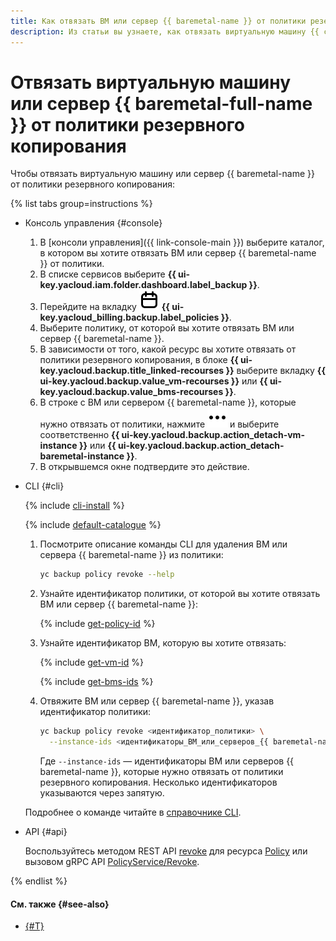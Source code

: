 ```yaml
---
title: Как отвязать ВМ или сервер {{ baremetal-name }} от политики резервного копирования
description: Из статьи вы узнаете, как отвязать виртуальную машину {{ compute-name }} или сервер {{ baremetal-full-name }} от политики резервного копирования.
---
```


# Отвязать виртуальную машину или сервер {{ baremetal-full-name }} от политики резервного копирования


Чтобы отвязать виртуальную машину или сервер {{ baremetal-name }} от политики резервного копирования:

{% list tabs group=instructions %}

- Консоль управления {#console}

  1. В [консоли управления]({{ link-console-main }}) выберите каталог, в котором вы хотите отвязать ВМ или сервер {{ baremetal-name }} от политики.
  1. В списке сервисов выберите **{{ ui-key.yacloud.iam.folder.dashboard.label_backup }}**.
  1. Перейдите на вкладку ![policies](../../../_assets/console-icons/calendar.svg) **{{ ui-key.yacloud_billing.backup.label_policies }}**.
  1. Выберите политику, от которой вы хотите отвязать ВМ или сервер {{ baremetal-name }}.
  1. В зависимости от того, какой ресурс вы хотите отвязать от политики резервного копирования, в блоке **{{ ui-key.yacloud.backup.title_linked-recourses }}** выберите вкладку **{{ ui-key.yacloud.backup.value_vm-recourses }}** или **{{ ui-key.yacloud.backup.value_bms-recourses }}**.
  1. В строке с ВМ или сервером {{ baremetal-name }}, которые нужно отвязать от политики, нажмите ![options](../../../_assets/console-icons/ellipsis.svg) и выберите соответственно **{{ ui-key.yacloud.backup.action_detach-vm-instance }}** или **{{ ui-key.yacloud.backup.action_detach-baremetal-instance }}**.
  1. В открывшемся окне подтвердите это действие.

- CLI {#cli}

  {% include [cli-install](../../../_includes/cli-install.md) %}

  {% include [default-catalogue](../../../_includes/default-catalogue.md) %}

  1. Посмотрите описание команды CLI для удаления ВМ или сервера {{ baremetal-name }} из политики: 

      ```bash
      yc backup policy revoke --help
      ```

  1. Узнайте идентификатор политики, от которой вы хотите отвязать ВМ или сервер {{ baremetal-name }}:

      {% include [get-policy-id](../../../_includes/backup/operations/get-policy-id.md) %}

  1. Узнайте идентификатор ВМ, которую вы хотите отвязать:

      {% include [get-vm-id](../../../_includes/backup/operations/get-vm-id.md) %}

      {% include [get-bms-ids](../../../_includes/backup/operations/get-bms-ids.md) %}

  1. Отвяжите ВМ или сервер {{ baremetal-name }}, указав идентификатор политики:

      ```bash
      yc backup policy revoke <идентификатор_политики> \
        --instance-ids <идентификаторы_ВМ_или_серверов_{{ baremetal-name }}>
      ```

      Где `--instance-ids` — идентификаторы ВМ или серверов {{ baremetal-name }}, которые нужно отвязать от политики резервного копирования. Несколько идентификаторов указываются через запятую.

  Подробнее о команде читайте в [справочнике CLI](../../../cli/cli-ref/backup/cli-ref/policy/revoke.md).

- API {#api}

  Воспользуйтесь методом REST API [revoke](../../backup/api-ref/Policy/revoke.md) для ресурса [Policy](../../backup/api-ref/Policy/index.md) или вызовом gRPC API [PolicyService/Revoke](../../backup/api-ref/grpc/Policy/revoke.md).

{% endlist %}

#### См. также {#see-also}

* [{#T}](attach-and-detach-vm.md)
